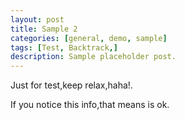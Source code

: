 ```yaml
---
layout: post
title: Sample 2
categories: [general, demo, sample]
tags: [Test, Backtrack,]
description: Sample placeholder post.
---
```


Just for test,keep relax,haha!.

If you notice this info,that means is ok.
